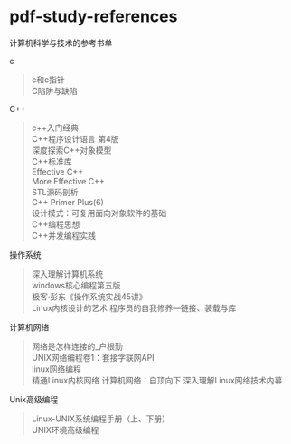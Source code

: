# pdf-study-references
计算机科学与技术的参考书单

c
> c和c指针  
> C陷阱与缺陷  

C++
> c++入门经典  
> C++程序设计语言 第4版  
> 深度探索C++对象模型  
> C++标准库  
> Effective C++  
> More Effective C++  
> STL源码剖析  
> C++ Primer Plus(6)  
> 设计模式：可复用面向对象软件的基础  
> C++编程思想  
> C++并发编程实践  

操作系统  
> 深入理解计算机系统  
> windows核心编程第五版  
> 极客·彭东《操作系统实战45讲》  
> Linux内核设计的艺术
> 程序员的自我修养—链接、装载与库  

计算机网络  
> 网络是怎样连接的_户根勤  
> UNIX网络编程卷1：套接字联网API  
> linux网络编程  
> 精通Linux内核网络
> 计算机网络：自顶向下
> 深入理解Linux网络技术内幕

Unix高级编程  
> Linux-UNIX系统编程手册（上、下册）  
> UNIX环境高级编程  
